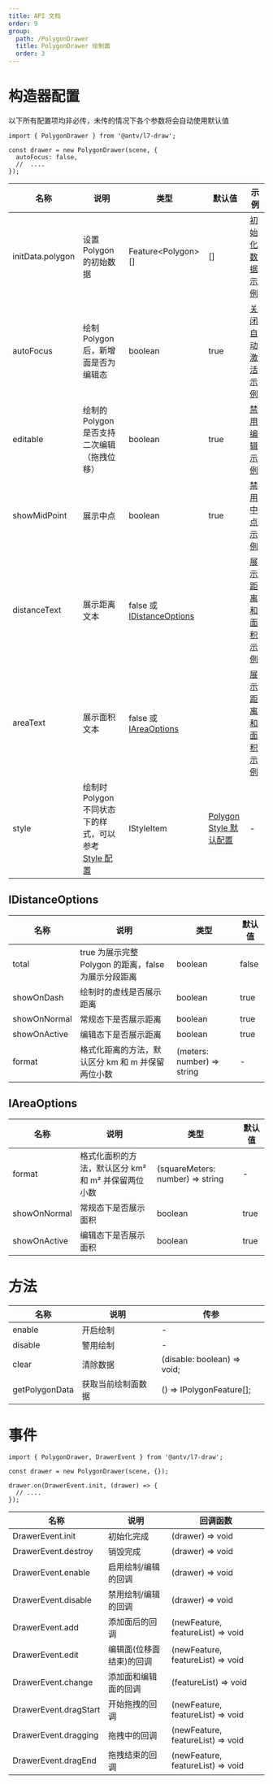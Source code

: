 ```yaml
---
title: API 文档
order: 9
group:
  path: /PolygonDrawer
  title: PolygonDrawer 绘制面
  order: 3
---
```


# 构造器配置

以下所有配置项均非必传，未传的情况下各个参数将会自动使用默认值

```tsx | pure
import { PolygonDrawer } from '@antv/l7-draw';

const drawer = new PolygonDrawer(scene, {
  autoFocus: false,
  //  ....
});
```

| 名称             | 说明                                                                    | 类型                                           | 默认值                                                       | 示例                                                   |
| ---------------- | ----------------------------------------------------------------------- | ---------------------------------------------- | ------------------------------------------------------------ | ------------------------------------------------------ |
| initData.polygon | 设置 Polygon 的初始数据                                                 | Feature&lt;Polygon&gt;[]                       | []                                                           | [初始化数据示例](/基础绘制/PolygonDrawer/init-data)    |
| autoFocus        | 绘制 Polygon 后，新增面是否为编辑态                                     | boolean                                        | true                                                         | [关闭自动激活示例](/基础绘制/PolygonDrawer/auto-focus) |
| editable         | 绘制的 Polygon 是否支持二次编辑（拖拽位移）                             | boolean                                        | true                                                         | [禁用编辑示例](/基础绘制/PolygonDrawer/editable)       |
| showMidPoint     | 展示中点                                                                | boolean                                        | true                                                         | [禁用中点示例](/基础绘制/PolygonDrawer/mid-point)      |
| distanceText     | 展示距离文本                                                            | false 或 [IDistanceOptions](#idistanceoptions) |                                                              | [展示距离和面积示例](/基础绘制/PolygonDrawer/area)     |
| areaText         | 展示面积文本                                                            | false 或 [IAreaOptions](#iareaoptions)         |                                                              | [展示距离和面积示例](/基础绘制/PolygonDrawer/area)     |
| style            | 绘制时 Polygon 不同状态下的样式，可以参考 [Style 配置](/基础绘制/style) | IStyleItem                                     | [Polygon Style 默认配置](/基础绘制/style#polygon-style-配置) | -                                                      |

## IDistanceOptions

| 名称         | 说明                                                 | 类型                       | 默认值 |
| ------------ | ---------------------------------------------------- | -------------------------- | ------ |
| total        | true 为展示完整 Polygon 的距离，false 为展示分段距离 | boolean                    | false  |
| showOnDash   | 绘制时的虚线是否展示距离                             | boolean                    | true   |
| showOnNormal | 常规态下是否展示距离                                 | boolean                    | true   |
| showOnActive | 编辑态下是否展示距离                                 | boolean                    | true   |
| format       | 格式化距离的方法，默认区分 km 和 m 并保留两位小数    | (meters: number) => string | -      |

## IAreaOptions

| 名称         | 说明                             | 类型                             | 默认值 |
| ------------ |--------------------------------| -------------------------------- | ------ |
| format       | 格式化面积的方法，默认区分 km² 和 m² 并保留两位小数 | (squareMeters: number) => string | -      |
| showOnNormal | 常规态下是否展示面积                     | boolean                          | true   |
| showOnActive | 编辑态下是否展示面积                     | boolean                          | true   |

# 方法

| 名称           | 说明               | 传参                        |
| -------------- | ------------------ | --------------------------- |
| enable         | 开启绘制           | -                           |
| disable        | 警用绘制           | -                           |
| clear          | 清除数据           | (disable: boolean) => void; |
| getPolygonData | 获取当前绘制面数据 | () => IPolygonFeature[];    |

# 事件

```tsx | pure
import { PolygonDrawer, DrawerEvent } from '@antv/l7-draw';

const drawer = new PolygonDrawer(scene, {});

drawer.on(DrawerEvent.init, (drawer) => {
  // ....
});
```

| 名称                  | 说明                     | 回调函数                          |
| --------------------- | ------------------------ | --------------------------------- |
| DrawerEvent.init      | 初始化完成               | (drawer) => void                  |
| DrawerEvent.destroy   | 销毁完成                 | (drawer) => void                  |
| DrawerEvent.enable    | 启用绘制/编辑的回调      | (drawer) => void                  |
| DrawerEvent.disable   | 禁用绘制/编辑的回调      | (drawer) => void                  |
| DrawerEvent.add       | 添加面后的回调           | (newFeature, featureList) => void |
| DrawerEvent.edit      | 编辑面(位移面结束)的回调 | (newFeature, featureList) => void |
| DrawerEvent.change    | 添加面和编辑面的回调     | (featureList) => void             |
| DrawerEvent.dragStart | 开始拖拽的回调           | (newFeature, featureList) => void |
| DrawerEvent.dragging  | 拖拽中的回调             | (newFeature, featureList) => void |
| DrawerEvent.dragEnd   | 拖拽结束的回调           | (newFeature, featureList) => void |
